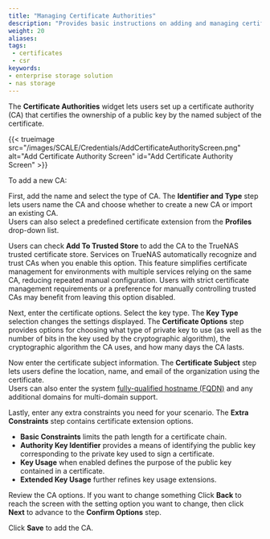 ```yaml
---
title: "Managing Certificate Authorities"
description: "Provides basic instructions on adding and managing certificate authorities (CAs) in TrueNAS."
weight: 20
aliases:
tags:
 - certificates
 - csr
keywords:
- enterprise storage solution
- nas storage 
---
```


The **Certificate Authorities** widget lets users set up a certificate authority (CA) that certifies the ownership of a public key by the named subject of the certificate.

{{< trueimage src="/images/SCALE/Credentials/AddCertificateAuthorityScreen.png" alt="Add Certificate Authority Screen" id="Add Certificate Authority Screen" >}}

To add a new CA:

First, add the name and select the type of CA.
The **Identifier and Type** step lets users name the CA and choose whether to create a new CA or import an existing CA.     
Users can also select a predefined certificate extension from the **Profiles** drop-down list.

Users can check **Add To Trusted Store** to add the CA to the TrueNAS trusted certificate store. Services on TrueNAS automatically recognize and trust CAs when you enable this option. This feature simplifies certificate management for environments with multiple services relying on the same CA, reducing repeated manual configuration. Users with strict certificate management requirements or a preference for manually controlling trusted CAs may benefit from leaving this option disabled.

Next, enter the certificate options. Select the key type. The **Key Type** selection changes the settings displayed.
The **Certificate Options** step provides options for choosing what type of private key to use (as well as the number of bits in the key used by the cryptographic algorithm), the cryptographic algorithm the CA uses, and how many days the CA lasts.

Now enter the certificate subject information. 
The **Certificate Subject** step lets users define the location, name, and email of the organization using the certificate.    
Users can also enter the system [fully-qualified hostname (FQDN)](https://kb.iu.edu/d/aiuv) and any additional domains for multi-domain support.

Lastly, enter any extra constraints you need for your scenario. 
The **Extra Constraints** step contains certificate extension options.

* **Basic Constraints** limits the path length for a certificate chain.
* **Authority Key Identifier** provides a means of identifying the public key corresponding to the private key used to sign a certificate.
* **Key Usage** when enabled defines the purpose of the public key contained in a certificate.
* **Extended Key Usage** further refines key usage extensions.

Review the CA options. If you want to change something Click **Back** to reach the screen with the setting option you want to change, then click **Next** to advance to the **Confirm Options** step.

Click **Save** to add the CA.
